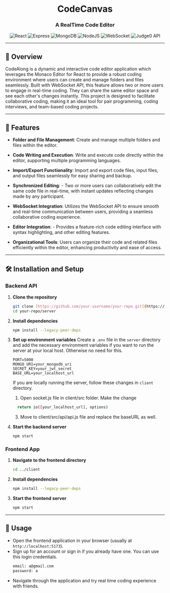 <div align="left">
  <h1 align="center">
    <br>CodeCanvas
  </h1>
  <h3 align="center">A RealTime Code Editor</h3>
  
  <p align="center">
    <img src="https://img.shields.io/badge/React-61DAFB.svg?style&logo=React&logoColor=black" alt="React" />
    <img src="https://img.shields.io/badge/Express-000000.svg?style&logo=Express&logoColor=white" alt="Express" />
    <img src="https://img.shields.io/badge/MongoDB-47A248.svg?style&logo=MongoDB&logoColor=white" alt="MongoDB" />
    <img src="https://img.shields.io/badge/Node.js-43853D?style&logo=node.js&logoColor=white" alt="NodeJS"/>
    <img src="https://img.shields.io/badge/WebSocket-010101?style&logo=WebSocket&logoColor=white" alt="WebSocket" />
    <img src="https://img.shields.io/badge/Judge0_API-010101?style&logo&logoColor=white" alt="Judge0 API"/>


  </p>

---

## 🚀 Overview

CodeAlong is a dynamic and interactive code editor application which leverages the Monaco Editor for React to provide a robust coding environment where users can create and manage folders and files seamlessly.
Built with WebSocket API, this feature allows two or more users to engage in real-time coding. They can share the same editor space and see each other's changes instantly.
This project is designed to facilitate collaborative coding, making it an ideal tool for pair programming, coding interviews, and team-based coding projects.

---

## 🌟 Features

- **Folder and File Management**: Create and manage multiple folders and files within the editor.
    
- **Code Writing and Execution**: Write and execute code directly within the editor, supporting multiple programming languages.

- **Import/Export Functionality**: Import and export code files, input files, and output files seamlessly for easy sharing and backup.

- **Synchronized Editing**: - Two or more users can collaboratively edit the same code file in real-time, with instant updates reflecting changes made by any participant.
  
- **WebSocket Integration**: Utilizes the WebSocket API to ensure smooth and real-time communication between users, providing a seamless collaborative coding experience.

- **Editor Integration**: - Provides a feature-rich code editing interface with syntax highlighting, and other editing features.
  
- **Organizational Tools**: Users can organize their code and related files efficiently within the editor, enhancing productivity and ease of access.

---

## 🛠️ Installation and Setup

### Backend API

1. **Clone the repository**
    ```sh
    git clone [https://github.com/your-username/your-repo.git](https://github.com/Shuchita33/CodeAlong)
    cd your-repo/server
    ```
2. **Install dependencies**
    ```sh
    npm install --legacy-peer-deps
    ```
3. **Set up environment variables**
   Create a `.env` file in the `server` directory and add the necessary environment variables if you want to run the server at your local host.
   Otherwise no need for this.
   
    ```env
    PORT=5000
    MONGO_URI=your_mongodb_uri
    SECRET_KEY=your_jwt_secret
    BASE_URL=your_localhost_url
    ```
   If you are locally running the server, follow these changes in `client` directory.
   1. Open socket.js file in client/src folder.
   Make the change
   ```sh
     return io([your_localhost_url], options)
   ```
   3. Move to client/src/api/api.js file and replace the baseURL as well.
      
    
5. **Start the backend server**
    ```sh
   npm start
    ```
### Frontend App

1. **Navigate to the frontend directory**
    ```sh
    cd ../client
    ```
2. **Install dependencies**
    ```sh
    npm install --legacy-peer-deps
    ```
3. **Start the frontend server**
    ```sh
    npm start
    ```
---

## 🚀 Usage

- Open the frontend application in your browser (usually at `http://localhost:5173`).
- Sign up for an account or sign in if you already have one. You can use this login credentials.
   ```sh
   email: a@gmail.com
   password: a  
    ```
- Navigate through the application and try real time coding experience with friends.
